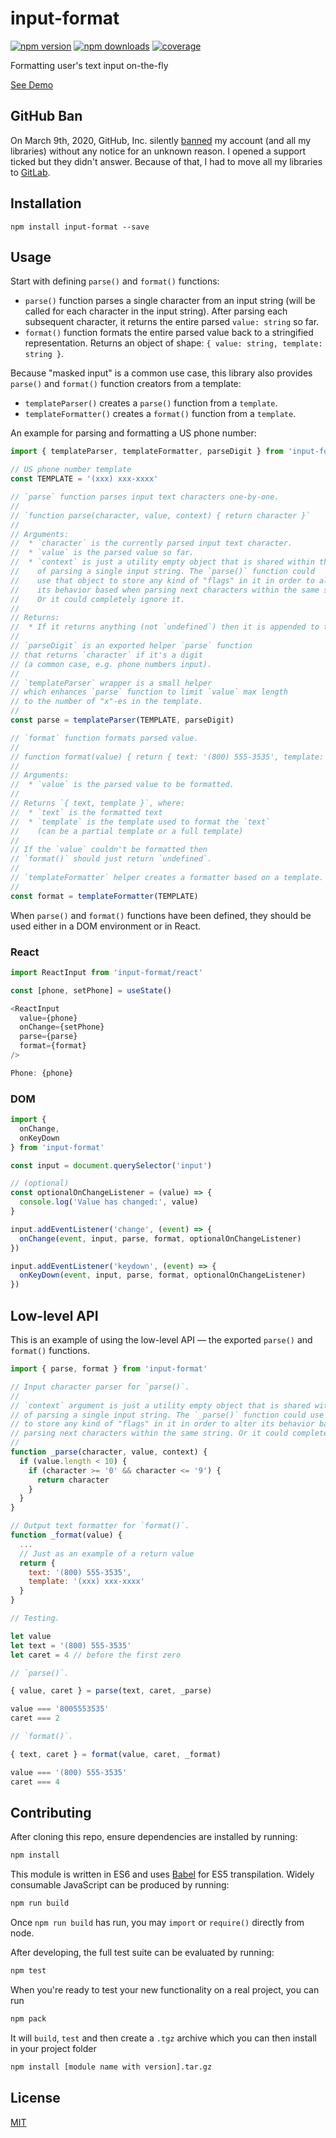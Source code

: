 # input-format

[![npm version](https://img.shields.io/npm/v/input-format.svg?style=flat-square)](https://www.npmjs.com/package/input-format)
[![npm downloads](https://img.shields.io/npm/dm/input-format.svg?style=flat-square)](https://www.npmjs.com/package/input-format)
[![coverage](https://img.shields.io/coveralls/catamphetamine/input-format/master.svg?style=flat-square)](https://coveralls.io/r/catamphetamine/input-format?branch=master)

Formatting user's text input on-the-fly

[See Demo](https://catamphetamine.gitlab.io/input-format/)

## GitHub Ban

On March 9th, 2020, GitHub, Inc. silently [banned](https://medium.com/@catamphetamine/how-github-blocked-me-and-all-my-libraries-c32c61f061d3) my account (and all my libraries) without any notice for an unknown reason. I opened a support ticked but they didn't answer. Because of that, I had to move all my libraries to [GitLab](https://gitlab.com/catamphetamine).

## Installation

```
npm install input-format --save
```

## Usage

Start with defining `parse()` and `format()` functions:

* `parse()` function parses a single character from an input string (will be called for each character in the input string). After parsing each subsequent character, it returns the entire parsed `value: string` so far.
* `format()` function formats the entire parsed value back to a stringified representation. Returns an object of shape: `{ value: string, template: string }`.

Because "masked input" is a common use case, this library also provides `parse()` and `format()` function creators from a template:

* `templateParser()` creates a `parse()` function from a `template`.
* `templateFormatter()` creates a `format()` function from a `template`.

An example for parsing and formatting a US phone number:

```js
import { templateParser, templateFormatter, parseDigit } from 'input-format'

// US phone number template
const TEMPLATE = '(xxx) xxx-xxxx'

// `parse` function parses input text characters one-by-one.
//
// `function parse(character, value, context) { return character }`
//
// Arguments:
//  * `character` is the currently parsed input text character.
//  * `value` is the parsed value so far.
//  * `context` is just a utility empty object that is shared within the bounds
//    of parsing a single input string. The `parse()` function could
//    use that object to store any kind of "flags" in it in order to alter
//    its behavior based when parsing next characters within the same string.
//    Or it could completely ignore it.
//
// Returns:
//  * If it returns anything (not `undefined`) then it is appended to the `value`
//
// `parseDigit` is an exported helper `parse` function
// that returns `character` if it's a digit
// (a common case, e.g. phone numbers input).
//
// `templateParser` wrapper is a small helper
// which enhances `parse` function to limit `value` max length
// to the number of "x"-es in the template.
//
const parse = templateParser(TEMPLATE, parseDigit)

// `format` function formats parsed value.
//
// function format(value) { return { text: '(800) 555-3535', template: '(xxx) xxx-xxxx' } }
//
// Arguments:
//  * `value` is the parsed value to be formatted.
//
// Returns `{ text, template }`, where:
//  * `text` is the formatted text
//  * `template` is the template used to format the `text`
//    (can be a partial template or a full template)
//
// If the `value` couldn't be formatted then
// `format()` should just return `undefined`.
//
// `templateFormatter` helper creates a formatter based on a template.
//
const format = templateFormatter(TEMPLATE)
```

When `parse()` and `format()` functions have been defined, they should be used either in a DOM environment or in React.

### React

```js
import ReactInput from 'input-format/react'

const [phone, setPhone] = useState()

<ReactInput
  value={phone}
  onChange={setPhone}
  parse={parse}
  format={format}
/>

Phone: {phone}
```

### DOM

```js
import {
  onChange,
  onKeyDown
} from 'input-format'

const input = document.querySelector('input')

// (optional)
const optionalOnChangeListener = (value) => {
  console.log('Value has changed:', value)
}

input.addEventListener('change', (event) => {
  onChange(event, input, parse, format, optionalOnChangeListener)
})

input.addEventListener('keydown', (event) => {
  onKeyDown(event, input, parse, format, optionalOnChangeListener)
})
```

## Low-level API

This is an example of using the low-level API — the exported `parse()` and `format()` functions.

```js
import { parse, format } from 'input-format'

// Input character parser for `parse()`.
//
// `context` argument is just a utility empty object that is shared within the bounds
// of parsing a single input string. The `_parse()` function could use that object
// to store any kind of "flags" in it in order to alter its behavior based when
// parsing next characters within the same string. Or it could completely ignore it.
//
function _parse(character, value, context) {
  if (value.length < 10) {
    if (character >= '0' && character <= '9') {
      return character
    }
  }
}

// Output text formatter for `format()`.
function _format(value) {
  ...
  // Just as an example of a return value
  return {
    text: '(800) 555-3535',
    template: '(xxx) xxx-xxxx'
  }
}

// Testing.

let value
let text = '(800) 555-3535'
let caret = 4 // before the first zero

// `parse()`.

{ value, caret } = parse(text, caret, _parse)

value === '8005553535'
caret === 2

// `format()`.

{ text, caret } = format(value, caret, _format)

value === '(800) 555-3535'
caret === 4
```

<!--
## Android

There have been some [reports](https://github.com/catamphetamine/input-format/issues/2) of some Android devices not positioning the caret correctly. A workaround has been added for that. In case of any issues with Android devices, report them to the aforementioned issue.
-->

## Contributing

After cloning this repo, ensure dependencies are installed by running:

```sh
npm install
```

This module is written in ES6 and uses [Babel](http://babeljs.io/) for ES5
transpilation. Widely consumable JavaScript can be produced by running:

```sh
npm run build
```

Once `npm run build` has run, you may `import` or `require()` directly from
node.

After developing, the full test suite can be evaluated by running:

```sh
npm test
```

When you're ready to test your new functionality on a real project, you can run

```sh
npm pack
```

It will `build`, `test` and then create a `.tgz` archive which you can then install in your project folder

```sh
npm install [module name with version].tar.gz
```

## License

[MIT](LICENSE)
